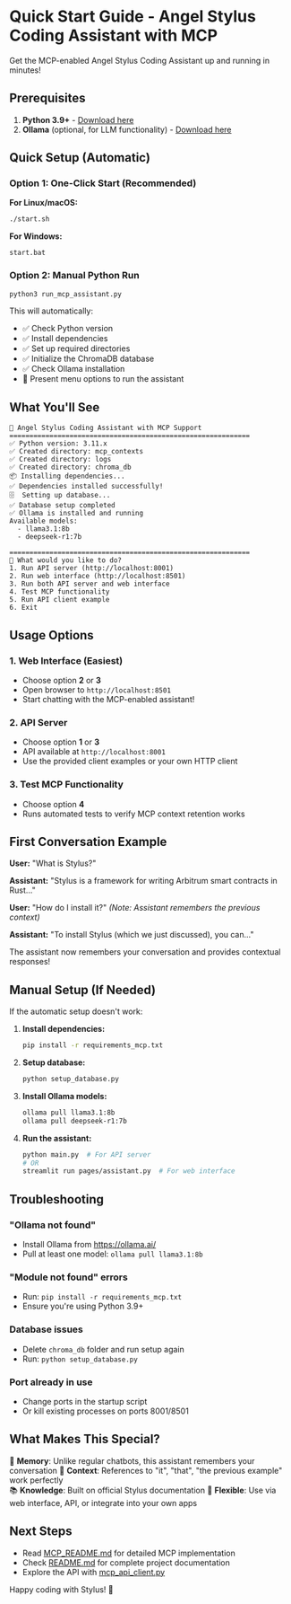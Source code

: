 # Quick Start Guide - Angel Stylus Coding Assistant with MCP

Get the MCP-enabled Angel Stylus Coding Assistant up and running in minutes!

## Prerequisites

1. **Python 3.9+** - [Download here](https://python.org/downloads/)
2. **Ollama** (optional, for LLM functionality) - [Download here](https://ollama.ai/)

## Quick Setup (Automatic)

### Option 1: One-Click Start (Recommended)

**For Linux/macOS:**
```bash
./start.sh
```

**For Windows:**
```batch
start.bat
```

### Option 2: Manual Python Run
```bash
python3 run_mcp_assistant.py
```

This will automatically:
- ✅ Check Python version
- ✅ Install dependencies
- ✅ Set up required directories
- ✅ Initialize the ChromaDB database
- ✅ Check Ollama installation
- 🎯 Present menu options to run the assistant

## What You'll See

```
🤖 Angel Stylus Coding Assistant with MCP Support
============================================================
✅ Python version: 3.11.x
✅ Created directory: mcp_contexts
✅ Created directory: logs  
✅ Created directory: chroma_db
📦 Installing dependencies...
✅ Dependencies installed successfully!
🗄️  Setting up database...
✅ Database setup completed
✅ Ollama is installed and running
Available models:
  - llama3.1:8b
  - deepseek-r1:7b

============================================================
🎯 What would you like to do?
1. Run API server (http://localhost:8001)
2. Run web interface (http://localhost:8501)  
3. Run both API server and web interface
4. Test MCP functionality
5. Run API client example
6. Exit
```

## Usage Options

### 1. Web Interface (Easiest)
- Choose option **2** or **3**
- Open browser to `http://localhost:8501`
- Start chatting with the MCP-enabled assistant!

### 2. API Server
- Choose option **1** or **3**  
- API available at `http://localhost:8001`
- Use the provided client examples or your own HTTP client

### 3. Test MCP Functionality
- Choose option **4**
- Runs automated tests to verify MCP context retention works

## First Conversation Example

**User:** "What is Stylus?"

**Assistant:** "Stylus is a framework for writing Arbitrum smart contracts in Rust..."

**User:** "How do I install it?" *(Note: Assistant remembers the previous context)*

**Assistant:** "To install Stylus (which we just discussed), you can..."

The assistant now remembers your conversation and provides contextual responses!

## Manual Setup (If Needed)

If the automatic setup doesn't work:

1. **Install dependencies:**
   ```bash
   pip install -r requirements_mcp.txt
   ```

2. **Setup database:**
   ```bash  
   python setup_database.py
   ```

3. **Install Ollama models:**
   ```bash
   ollama pull llama3.1:8b
   ollama pull deepseek-r1:7b
   ```

4. **Run the assistant:**
   ```bash
   python main.py  # For API server
   # OR
   streamlit run pages/assistant.py  # For web interface
   ```

## Troubleshooting

### "Ollama not found"
- Install Ollama from https://ollama.ai/
- Pull at least one model: `ollama pull llama3.1:8b`

### "Module not found" errors
- Run: `pip install -r requirements_mcp.txt`
- Ensure you're using Python 3.9+

### Database issues
- Delete `chroma_db` folder and run setup again
- Run: `python setup_database.py`

### Port already in use
- Change ports in the startup script
- Or kill existing processes on ports 8001/8501

## What Makes This Special?

🧠 **Memory**: Unlike regular chatbots, this assistant remembers your conversation
🔄 **Context**: References to "it", "that", "the previous example" work perfectly  
📚 **Knowledge**: Built on official Stylus documentation
🔧 **Flexible**: Use via web interface, API, or integrate into your own apps

## Next Steps

- Read [MCP_README.md](MCP_README.md) for detailed MCP implementation
- Check [README.md](README.md) for complete project documentation  
- Explore the API with [mcp_api_client.py](mcp_api_client.py)

Happy coding with Stylus! 🚀 